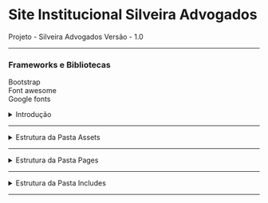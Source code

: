 # Site Institucional Silveira Advogados

Projeto - Silveira Advogados
Versão - 1.0

 ***

### Frameworks e Bibliotecas

Bootstrap<br>
Font awesome<br>
Google fonts<br>


<details>
<summary>Introdução</summary>
<br>
<br><br>
<pre>
Silveira advogados é um projeto para portfólio de site institucional para advogados responsivo e dinâmico.  
</pre>
</details>

---

<details>
<summary>Estrutura da Pasta Assets</summary>
<br>
<br><br>
<pre>
Na pasta assets estão todos os arquivos de imagem e estilização dos site.
css
images
js
plugins
scss
</pre>
</details>

---

<details>
<summary>Estrutura da Pasta Pages</summary>
<br>
<br><br>
<pre>
Na pasta pages você encontra todas as páginas do projeto.

</pre>
</details>

---

<details>
<summary>Estrutura da Pasta Includes</summary>
<br>
<br><br>
<pre>
Na pasta includes, incluímos todos os arquivos referentes a configurações.

</pre>
</details>

---

